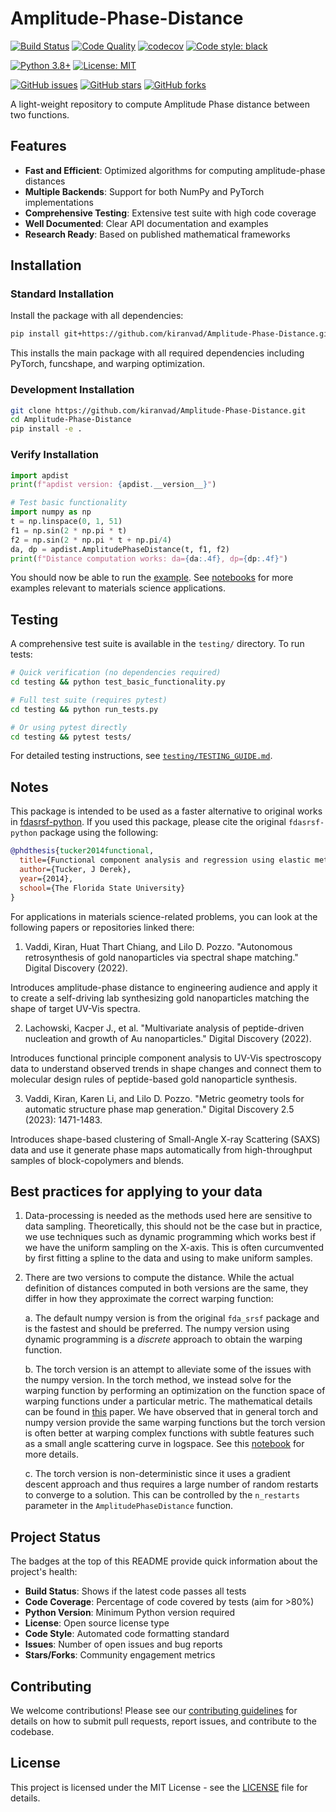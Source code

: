 # Amplitude-Phase-Distance

<!-- Build and Quality Badges -->
[![Build Status](https://github.com/kiranvad/Amplitude-Phase-Distance/workflows/Continuous%20Integration/badge.svg)](https://github.com/kiranvad/Amplitude-Phase-Distance/actions)
[![Code Quality](https://github.com/kiranvad/Amplitude-Phase-Distance/workflows/Code%20Quality/badge.svg)](https://github.com/kiranvad/Amplitude-Phase-Distance/actions)
[![codecov](https://codecov.io/gh/kiranvad/Amplitude-Phase-Distance/branch/main/graph/badge.svg)](https://codecov.io/gh/kiranvad/Amplitude-Phase-Distance)
[![Code style: black](https://img.shields.io/badge/code%20style-black-000000.svg)](https://github.com/psf/black)

<!-- Version and Compatibility -->
[![Python 3.8+](https://img.shields.io/badge/python-3.8+-blue.svg)](https://www.python.org/downloads/)
[![License: MIT](https://img.shields.io/badge/License-MIT-yellow.svg)](https://opensource.org/licenses/MIT)

<!-- Community and Usage -->
[![GitHub issues](https://img.shields.io/github/issues/kiranvad/Amplitude-Phase-Distance)](https://github.com/kiranvad/Amplitude-Phase-Distance/issues)
[![GitHub stars](https://img.shields.io/github/stars/kiranvad/Amplitude-Phase-Distance)](https://github.com/kiranvad/Amplitude-Phase-Distance/stargazers)
[![GitHub forks](https://img.shields.io/github/forks/kiranvad/Amplitude-Phase-Distance)](https://github.com/kiranvad/Amplitude-Phase-Distance/network)


A light-weight repository to compute Amplitude Phase distance between two functions.

## Features

- **Fast and Efficient**: Optimized algorithms for computing amplitude-phase distances
- **Multiple Backends**: Support for both NumPy and PyTorch implementations
- **Comprehensive Testing**: Extensive test suite with high code coverage
- **Well Documented**: Clear API documentation and examples
- **Research Ready**: Based on published mathematical frameworks

## Installation

### Standard Installation

Install the package with all dependencies:

```bash
pip install git+https://github.com/kiranvad/Amplitude-Phase-Distance.git
```

This installs the main package with all required dependencies including PyTorch, funcshape, and warping optimization.

### Development Installation

```bash
git clone https://github.com/kiranvad/Amplitude-Phase-Distance.git
cd Amplitude-Phase-Distance
pip install -e .
```

### Verify Installation

```python
import apdist
print(f"apdist version: {apdist.__version__}")

# Test basic functionality
import numpy as np
t = np.linspace(0, 1, 51)
f1 = np.sin(2 * np.pi * t)
f2 = np.sin(2 * np.pi * t + np.pi/4)
da, dp = apdist.AmplitudePhaseDistance(t, f1, f2)
print(f"Distance computation works: da={da:.4f}, dp={dp:.4f}")
```

You should now be able to run the [example](/example.ipynb). See [notebooks](/notebooks/) for more examples relevant to materials science applications.

## Testing

A comprehensive test suite is available in the `testing/` directory. To run tests:

```bash
# Quick verification (no dependencies required)
cd testing && python test_basic_functionality.py

# Full test suite (requires pytest)
cd testing && python run_tests.py

# Or using pytest directly
cd testing && pytest tests/
```

For detailed testing instructions, see [`testing/TESTING_GUIDE.md`](testing/TESTING_GUIDE.md).


## Notes
This package is intended to be used as a faster alternative to original works in [fdasrsf-python](https://github.com/jdtuck/fdasrsf_python).
If you used this package, please cite the original `fdasrsf-python` package using the following:

```bib
@phdthesis{tucker2014functional,
  title={Functional component analysis and regression using elastic methods},
  author={Tucker, J Derek},
  year={2014},
  school={The Florida State University}
}
```

For applications in materials science-related problems, you can look at the following papers or repositories linked there:

1. Vaddi, Kiran, Huat Thart Chiang, and Lilo D. Pozzo. "Autonomous retrosynthesis of gold nanoparticles via spectral shape matching." Digital Discovery (2022).

Introduces amplitude-phase distance to engineering audience and apply it to create a self-driving lab synthesizing gold nanoparticles matching the shape of target UV-Vis spectra.

2. Lachowski, Kacper J., et al. "Multivariate analysis of peptide-driven nucleation and growth of Au nanoparticles." Digital Discovery (2022).

Introduces functional principle component analysis to UV-Vis spectroscopy data to understand observed trends in shape changes and connect them to molecular design rules of peptide-based gold nanoparticle synthesis.

3. Vaddi, Kiran, Karen Li, and Lilo D. Pozzo. "Metric geometry tools for automatic structure phase map generation." Digital Discovery 2.5 (2023): 1471-1483.

Introduces shape-based clustering of Small-Angle X-ray Scattering (SAXS) data and use it generate phase maps automatically from high-throughput samples of block-copolymers and blends.

## Best practices for applying to your data
1. Data-processing is needed as the methods used here are sensitive to data sampling. Theoretically, this should not be the case but in practice, we use techniques such as dynamic programming which works best if we have the uniform sampling on the X-axis. This is often curcumvented by first fitting a spline to the data and using to make uniform samples. 

2. There are two versions to compute the distance. While the actual definition of distances computed in both versions are the same, they differ in how they approximate the correct warping function:

   a. The default numpy version is from the original `fda_srsf` package and is the fastest and should be preferred. The numpy version using dynamic programming is a *discrete* approach to obtain the warping function.

   b. The torch version is an attempt to alleviate some of the issues with the numpy version. In the torch method, we instead solve for the warping function by performing an optimization on the function space of warping functions under a particular metric. The mathematical details can be found in [this](https://arxiv.org/abs/2207.11141) paper. We have observed that in general torch and numpy version provide the same warping functions but the torch version is often better at warping complex functions with subtle features such as a small angle scattering curve in logspace. See this [notebook](/notebooks/01-saxs.ipynb) for more details.

   c. The torch version is non-deterministic since it uses a gradient descent approach and thus requires a large number of random restarts to converge to a solution. This can be controlled by the `n_restarts` parameter in the `AmplitudePhaseDistance` function.

## Project Status

The badges at the top of this README provide quick information about the project's health:

- **Build Status**: Shows if the latest code passes all tests
- **Code Coverage**: Percentage of code covered by tests (aim for >80%)
- **Python Version**: Minimum Python version required
- **License**: Open source license type
- **Code Style**: Automated code formatting standard
- **Issues**: Number of open issues and bug reports
- **Stars/Forks**: Community engagement metrics

## Contributing

We welcome contributions! Please see our [contributing guidelines](CONTRIBUTING.md) for details on how to submit pull requests, report issues, and contribute to the codebase.

## License

This project is licensed under the MIT License - see the [LICENSE](LICENSE) file for details.